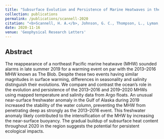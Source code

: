 ```yaml
---
title: "Subsurface Evolution and Persistence of Marine Heatwaves in the Northeast Pacific"
collection: publications
permalink: /publications/scannell-2020
citation: "<b>Scannell, H. A.</b>, Johnson, G. C., Thompson, L., Lyman, J. M. & Riser, S. (2020), Subsurface Evolution and Persistence of Marine Heatwaves in the Northeast Pacific, <i>Geophy. Res. Lett.</i>, in press, DOI: <a href='https://doi.org/10.1029/2020GL090548' target='_blank'>10.1029/2020GL090548</a>"
date: 2020-11-16
venue: 'Geophysical Research Letters'
---
```



## Abstract
The reappearance of a northeast Pacific marine heatwave (MHW) sounded alarms in late summer 2019 for a warming event on par with the 2013–2016 MHW known as The Blob. Despite these two events having similar magnitudes in surface warming, differences in seasonality and salinity distinguish their evolutions. We compare and contrast the ocean’s role in the evolution and persistence of the 2013–2016 and 2019–2020 MHWs using mapped temperature and salinity data from Argo floats. An unusual near-surface freshwater anomaly in the Gulf of Alaska during 2019 increased the stability of the water column, preventing the MHW from penetrating deep as strongly as the 2013–2016 event. This freshwater anomaly likely contributed to the intensification of the MHW by increasing the near-surface buoyancy. The gradual buildup of subsurface heat content throughout 2020 in the region suggests the potential for persistent ecological impacts.
